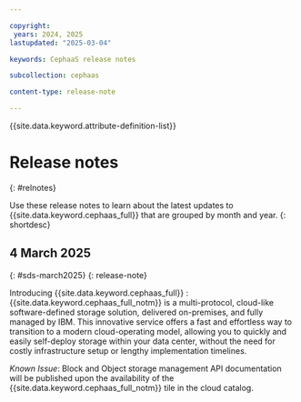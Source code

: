 ```yaml
---

copyright:
 years: 2024, 2025
lastupdated: "2025-03-04"

keywords: CephaaS release notes

subcollection: cephaas

content-type: release-note

---
```





{{site.data.keyword.attribute-definition-list}}



# Release notes
{: #relnotes}



Use these release notes to learn about the latest updates to {{site.data.keyword.cephaas_full}} that are grouped by month and year.
{: shortdesc}





## 4 March 2025
{: #sds-march2025}
{: release-note}

Introducing {{site.data.keyword.cephaas_full}}
:   {{site.data.keyword.cephaas_full_notm}} is a multi-protocol, cloud-like software-defined storage solution, delivered on-premises, and fully managed by IBM. This innovative service offers a fast and effortless way to transition to a modern cloud-operating model, allowing you to quickly and easily self-deploy storage within your data center, without the need for costly infrastructure setup or lengthy implementation timelines.

*Known Issue*: Block and Object storage management API documentation will be published upon the availability of the {{site.data.keyword.cephaas_full_notm}} tile in the cloud catalog.
